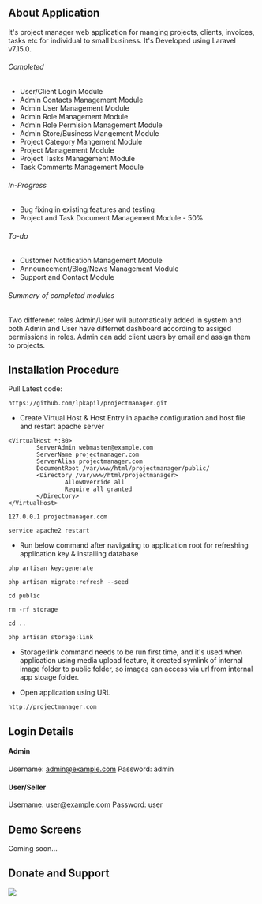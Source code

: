 ## About Application

It's project manager web application for manging projects, clients, invoices, tasks etc for individual to small business. It's Developed using Laravel v7.15.0. 

###### Completed

- User/Client Login Module 
- Admin Contacts Management Module
- Admin User Management Module
- Admin Role Management Module
- Admin Role Permision Management Module
- Admin Store/Business Mangement Module
- Project Category Mangement Module
- Project Management Module
- Project Tasks Management Module
- Task Comments Management Module

###### In-Progress

- Bug fixing in existing features and testing
- Project and Task Document Management Module - 50%

###### To-do

- Customer Notification Management Module
- Announcement/Blog/News Management Module
- Support and Contact Module

###### Summary of completed modules 

Two differenet roles Admin/User will automatically added in system and both Admin and User have differnet dashboard according to assiged permissions in roles. Admin can add client users by email and assign them to projects.

## Installation Procedure

Pull Latest code: 

`https://github.com/lpkapil/projectmanager.git`

- Create Virtual Host & Host Entry in apache configuration and host file and restart apache server

```
<VirtualHost *:80>
        ServerAdmin webmaster@example.com
        ServerName projectmanager.com
        ServerAlias projectmanager.com
        DocumentRoot /var/www/html/projectmanager/public/
        <Directory /var/www/html/projectmanager>
                AllowOverride all
                Require all granted
        </Directory>
</VirtualHost>
```

`127.0.0.1 projectmanager.com`

`service apache2 restart`

- Run below command after navigating to application root for refreshing application key & installing database

`php artisan key:generate`

`php artisan migrate:refresh --seed`

`cd public`

`rm -rf storage`

`cd ..`

`php artisan storage:link`

- Storage:link command needs to be run first time, and it's used when application using media upload feature, it created symlink of internal image folder to public folder, so images can access via url from internal app stoage folder.

- Open application using URL

`http://projectmanager.com`

## Login Details

#### Admin #### 

Username: admin@example.com
Password: admin

#### User/Seller ####

Username: user@example.com
Password: user

## Demo Screens

Coming soon...

## Donate and Support

<div class='pm-button'><a href='https://www.payumoney.com/paybypayumoney/#/3FF0BB83F2A6D7DD27A53BC12E4AE109' target="_blank"><img src='https://www.payumoney.com/media/images/payby_payumoney/new_buttons/21.png' /></a></div> 
